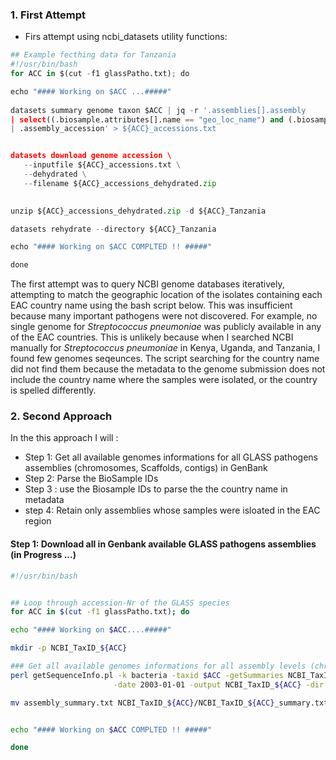   ### 1. First Attempt

 - Firs attempt using ncbi_datasets utility functions: 


```python
## Example fecthing data for Tanzania
#!/usr/bin/bash
for ACC in $(cut -f1 glassPatho.txt); do

echo "#### Working on $ACC ...#####"
 
datasets summary genome taxon $ACC | jq -r '.assemblies[].assembly 
| select((.biosample.attributes[].name == "geo_loc_name") and (.biosample.attributes[].value|contains("Tanzania"))) 
| .assembly_accession' > ${ACC}_accessions.txt


datasets download genome accession \
   --inputfile ${ACC}_accessions.txt \
   --dehydrated \
   --filename ${ACC}_accessions_dehydrated.zip
  

unzip ${ACC}_accessions_dehydrated.zip -d ${ACC}_Tanzania

datasets rehydrate --directory ${ACC}_Tanzania

echo "#### Working on $ACC COMPLTED !! #####"

done 
```

 
The first attempt was to query NCBI genome databases iteratively, attempting to match the 
geographic location of the isolates containing each EAC country name using the bash script below. This was insufficient
because many important pathogens were not discovered. For example, no single genome for 
*Streptococcus pneumoniae* was publicly available in any of the EAC countries. 
This is unlikely because when I searched NCBI manually for *Streptococcus pneumoniae* 
in Kenya, Uganda, and Tanzania, I found few genomes seqeunces. The script searching for the country 
name did not find them because the metadata to the genome submission does not include the country 
name where the samples were isolated, or the country is spelled differently.
 
 
 ### 2. Second Approach

 In the this approach I  will :
 - Step 1: Get all available genomes informations for all  GLASS pathogens assemblies (chromosomes, Scaffolds, contigs) in GenBank
 - Step 2: Parse the BioSample IDs 
 - Step 3 : use the Biosample IDs to parse the the country name in metadata
 - step 4: Retain only assemblies whose samples were isloated in the EAC region
 
 #### Step 1:  Download all in Genbank available GLASS pathogens assemblies (in Progress ...)
 
 ```bash
 #!/usr/bin/bash


## Loop through accession-Nr of the GLASS species
for ACC in $(cut -f1 glassPatho.txt); do

echo "#### Working on $ACC....#####"

mkdir -p NCBI_TaxID_${ACC}

### Get all available genomes informations for all assembly levels (chromosomes, Scaffolds, contigs) in GenBank database
perl getSequenceInfo.pl -k bacteria -taxid $ACC -getSummaries NCBI_TaxID_${ACC}/NCBI_TaxID_${ACC}_summary.log \
                        -date 2003-01-01 -output NCBI_TaxID_${ACC} -dir genbank 

mv assembly_summary.txt NCBI_TaxID_${ACC}/NCBI_TaxID_${ACC}_summary.txt


echo "#### Working on $ACC COMPLTED !! #####"

done 
```


